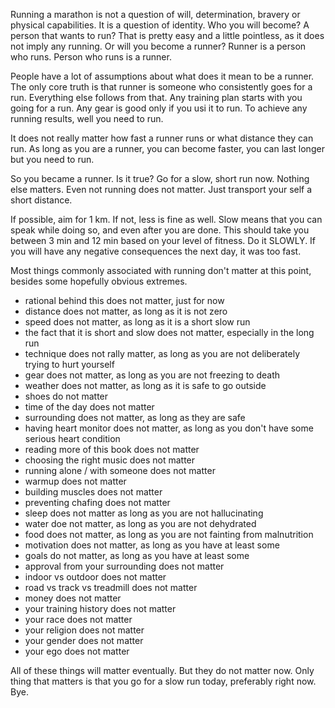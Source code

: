 Running a marathon is not a question of will, determination, bravery or physical capabilities.
It is a question of identity. Who you will become?
A person that wants to run? That is pretty easy and a little pointless, as it does not imply any running.
Or will you become a runner? Runner is a person who runs. Person who runs is a runner.

People have a lot of assumptions about what does it mean to be a runner.
The only core truth is that runner is someone who consistently goes for a run. 
Everything else follows from that.
Any training plan starts with you going for a run.
Any gear is good only if you usi it to run.
To achieve any running results, well you need to run.

It does not really matter how fast a runner runs or what distance they can run. 
As long as you are a runner, you can become faster, you can last longer but you need to run.

So you became a runner. Is it true? Go for a slow, short run now. 
Nothing else matters. Even not running does not matter. 
Just transport your self a short distance. 

If possible, aim for 1 km. If not, less is fine as well. 
Slow means that you can speak while doing so, and even after you are done.
This should take you between 3 min and 12 min based on your level of fitness. 
Do it SLOWLY. If you will have any negative consequences the next day, it was too fast. 

Most things commonly associated with running don't matter at this point, besides some hopefully obvious extremes. 

- rational behind this does not matter, just for now
- distance does not matter, as long as it is not zero 
- speed does not matter, as long as it is a short slow run
- the fact that it is short and slow does not matter, especially in the long run
- technique does not rally matter, as long as you are not deliberately trying to hurt yourself
- gear does not matter, as long as you are not freezing to death
- weather does not matter, as long as it is safe to go outside
- shoes do not matter
- time of the day does not matter
- surrounding does not matter, as long as they are safe
- having heart monitor does not matter, as long as you don't have some serious heart condition
- reading more of this book does not matter
- choosing the right music does not matter
- running alone / with someone does not matter
- warmup does not matter
- building muscles does not matter
- preventing chafing does not matter 
- sleep does not matter as long as you are not hallucinating
- water doe not matter, as long as you are not dehydrated
- food does not matter, as long as you are not fainting from malnutrition
- motivation does not matter, as long as you have at least some
- goals do not matter, as long as you have at least some
- approval from your surrounding does not matter
- indoor vs outdoor does not matter
- road vs track vs treadmill does not matter
- money does not matter
- your training history does not matter
- your race does not matter
- your religion does not matter
- your gender does not matter
- your ego does not matter

All of these things will matter eventually. But they do not matter now.
Only thing that matters is that you go for a slow run today, preferably right now.
Bye.